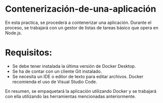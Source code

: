 # Contenerización-de-una-aplicación
En esta practica, se procederá a contenerizar una aplicación. Durante el proceso, se trabajará con un gestor de listas de tareas básico que opera en Node.js.

# Requisitos:

* Se debe tener instalada la última versión de Docker Desktop.
* Se ha de contar con un cliente Git instalado.
* Se necesita un IDE o editor de texto para editar archivos. Docker recomienda el uso de Visual Studio Code.
  
En resumen, se empaquetará la aplicación utilizando Docker y se trabajará con ella utilizando las herramientas mencionadas anteriormente.







